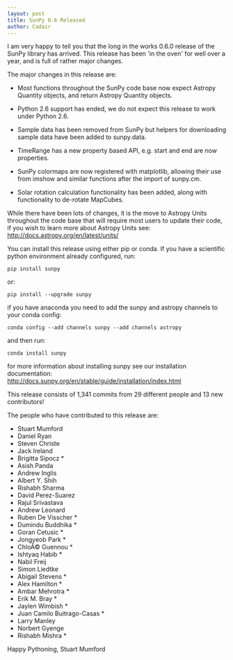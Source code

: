 ```yaml
---
layout: post
title: SunPy 0.6 Released
author: Cadair
---
```


I am very happy to tell you that the long in the works 0.6.0 release of
the SunPy library has arrived. This release has been 'in the oven' for
well over a year, and is full of rather major changes.


The major changes in this release are:

* Most functions throughout the SunPy code base now expect Astropy
Quantity objects, and return Astropy Quantity objects.

* Python 2.6 support has ended, we do not expect this release to
work under Python 2.6.

* Sample data has been removed from SunPy but helpers for
downloading sample data have been added to sunpy.data.

* TimeRange has a new property based API, e.g. start and end are
now properties.

* SunPy colormaps are now registered with matplotlib, allowing
their use from imshow and similar functions after the import
of sunpy.cm.

* Solar rotation calculation functionality has been added, along
with functionality to de-rotate MapCubes.


While there have been lots of changes, it is the move to Astropy Units
throughout the code base that will require most users to update their
code, if you wish to learn more about Astropy Units see:
http://docs.astropy.org/en/latest/units/


You can install this release using either pip or conda. If you have a
scientific python environment already configured, run:

    pip install sunpy

or:

    pip install --upgrade sunpy

if you have anaconda you need to add the sunpy and astropy channels to
your conda config:

    conda config --add channels sunpy --add channels astropy

and then run:

    conda install sunpy

for more information about installing sunpy see our installation
documentation: http://docs.sunpy.org/en/stable/guide/installation/index.html


This release consists of 1,341 commits from 29 different people and
13 new contributors!

The people who have contributed to this release are:


* Stuart Mumford
* Daniel Ryan
* Steven Christe
* Jack Ireland
* Brigitta Sipocz *
* Asish Panda
* Andrew Inglis
* Albert Y. Shih
* Rishabh Sharma
* David Perez-Suarez
* Rajul Srivastava
* Andrew Leonard
* Ruben De Visscher *
* Dumindu Buddhika *
* Goran Cetusic *
* Jongyeob Park *
* ChloÃ© Guennou *
* Ishtyaq Habib *
* Nabil Freij
* Simon Liedtke
* Abigail Stevens *
* Alex Hamilton *
* Ambar Mehrotra *
* Erik M. Bray *
* Jaylen Wimbish *
* Juan Camilo Buitrago-Casas *
* Larry Manley
* Norbert Gyenge
* Rishabh Mishra *



Happy Pythoning,
Stuart Mumford 
